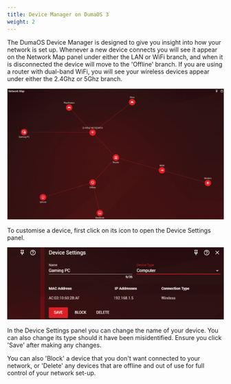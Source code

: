 ```yaml
---
title: Device Manager on DumaOS 3
weight: 2
---
```


The DumaOS Device Manager is designed to give you insight into how your network is set up. Whenever a new device connects you will see it appear on the Network Map panel under either the LAN or WiFi branch, and when it is disconnected the device will move to the 'Offline' branch. If you are using a router with dual-band WiFi, you will see your wireless devices appear under either the 2.4Ghz or 5Ghz branch.

![StOXa407Tm0hKNi3rjbFY_H6dsG6Qqhyyw.png](device-manager/68679afd166265cb8a345aa3cf7dc990aefa9363.png)

To customise a device, first click on its icon to open the Device Settings panel.

![cTjtV_eJYd8TxcnjWLuAFYlaovAiwF6S2A.png](device-manager/004acbadf78d8f2b680b1c35fc3bf8f4c570816e.png)

In the Device Settings panel you can change the name of your device. You can also change its type should it have been misidentified. Ensure you click 'Save' after making any changes.

You can also 'Block' a device that you don't want connected to your network, or 'Delete' any devices that are offline and out of use for full control of your network set-up.